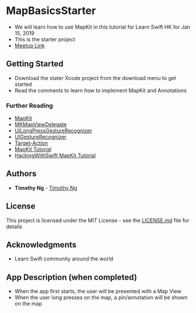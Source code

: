 # MapBasicsStarter
* We will learn how to use MapKit in this tutorial for Learn Swift HK for Jan 15, 2019
* This is the starter project
* [Meetup Link](https://www.meetup.com/Learn-Swift-HK/events/256112228/)

## Getting Started

* Download the stater Xcode project from the download menu to get started
* Read the comments to learn how to implement MapKit and Annotations

### Further Reading
- [MapKit](https://developer.apple.com/documentation/mapkit)
- [MKMapViewDelegate](https://developer.apple.com/documentation/mapkit/mkmapviewdelegate)
- [UILongPressGestureRecognizer](https://developer.apple.com/documentation/uikit/uilongpressgesturerecognizer)
- [UIGestureRecognizer](https://developer.apple.com/documentation/uikit/uigesturerecognizer)
- [Target-Action](https://developer.apple.com/library/archive/documentation/General/Conceptual/Devpedia-CocoaApp/TargetAction.html#//apple_ref/doc/uid/TP40009071-CH3)
- [MapKit Tutorial](https://www.raywenderlich.com/548-mapkit-tutorial-getting-started)
- [HackingWithSwift MapKit Tutorial](https://www.hackingwithswift.com/read/19/2/up-and-running-with-mapkit)

## Authors

* **Timothy Ng** - [Timothy Ng](https://github.com/ncytimothy)

## License

This project is licensed under the MIT License - see the [LICENSE.md](LICENSE.md) file for details

## Acknowledgments

* Learn Swift community around the world

## App Description (when completed)
* When the app first starts, the user will be presented with a Map View
* When the user long presses on the map, a pin/annotation will be shown on the map
